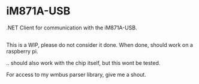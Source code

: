 # iM871A-USB
.NET Client for communication with the iM871A-USB.

##
This is a WIP, please do not consider it done. When done, should work on a raspberry pi.

.. should also work with the chip itself, but this wont be tested.

For access to my wmbus parser library, give me a shout.
